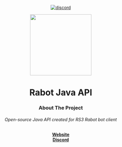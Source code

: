 <!-- Jump to top ID, Center readme -->
<div id="top"></div>
<div align="center">
<!-- Social buttons -->

[![discord](https://img.shields.io/badge/Discord-7289DA?style=for-the-badge&logo=discord&logoColor=white)](https://discord.gg/kEP3zx8h)
<br>

 


<!-- PROJECT LOGO -->
  <img src="https://i.imgur.com/J6l3AXj.png" width="200">
 
   
<!-- PROJECT Name -->
# Rabot Java API
 
<!-- ABOUT THE PROJECT -->
### About The Project
###### Open-source Java API created for RS3 Rabot bot client </a>
<a href="http://www.rabot.dev/"><strong> Website</strong>
<br>
<a href="https://discord.gg/kEP3zx8h"><strong> Discord</strong>

<!-- Jump to top button -->
</div>
